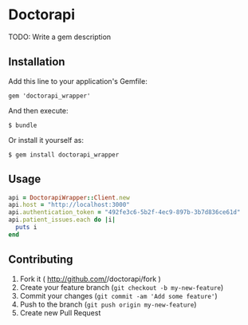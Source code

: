 # Doctorapi

TODO: Write a gem description

## Installation

Add this line to your application's Gemfile:

    gem 'doctorapi_wrapper'

And then execute:

    $ bundle

Or install it yourself as:

    $ gem install doctorapi_wrapper

## Usage

```ruby
api = DoctorapiWrapper::Client.new
api.host = "http://localhost:3000"
api.authentication_token = "492fe3c6-5b2f-4ec9-897b-3b7d836ce61d"
api.patient_issues.each do |i|
  puts i
end
```

## Contributing

1. Fork it ( http://github.com/<my-github-username>/doctorapi/fork )
2. Create your feature branch (`git checkout -b my-new-feature`)
3. Commit your changes (`git commit -am 'Add some feature'`)
4. Push to the branch (`git push origin my-new-feature`)
5. Create new Pull Request
